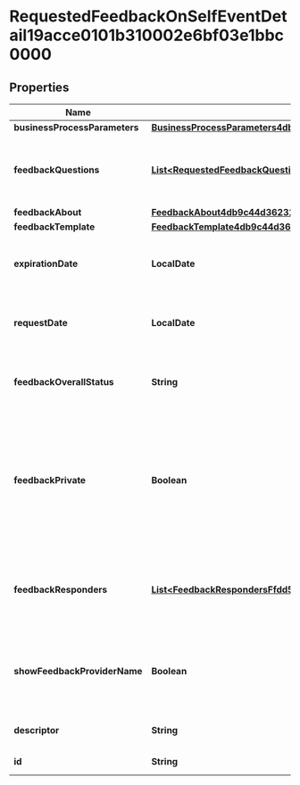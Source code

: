 

# RequestedFeedbackOnSelfEventDetail19acce0101b310002e6bf03e1bbc0000


## Properties

| Name | Type | Description | Notes |
|------------ | ------------- | ------------- | -------------|
|**businessProcessParameters** | [**BusinessProcessParameters4db9c44d36231000134c7a5b6f3b0000**](BusinessProcessParameters4db9c44d36231000134c7a5b6f3b0000.md) |  |  [optional] |
|**feedbackQuestions** | [**List&lt;RequestedFeedbackQuestionFfdd5de32f7f1000144df0c21e640000&gt;**](RequestedFeedbackQuestionFfdd5de32f7f1000144df0c21e640000.md) | Feedback questions used in requested feedback events. |  [optional] |
|**feedbackAbout** | [**FeedbackAbout4db9c44d36231000134c7b8eb3800003**](FeedbackAbout4db9c44d36231000134c7b8eb3800003.md) |  |  [optional] |
|**feedbackTemplate** | [**FeedbackTemplate4db9c44d36231000134c7b8eb3800000**](FeedbackTemplate4db9c44d36231000134c7b8eb3800000.md) |  |  [optional] |
|**expirationDate** | **LocalDate** | The date the feedback request expires. |  [optional] |
|**requestDate** | **LocalDate** | The date the feedback request was initiated. |  [optional] [readonly] |
|**feedbackOverallStatus** | **String** | Overall status of the requested feedback process. |  [optional] [readonly] |
|**feedbackPrivate** | **Boolean** | Private feedback between the feedback provider and the worker. Private feedback isn&#39;t shared with managers. |  [optional] |
|**feedbackResponders** | [**List&lt;FeedbackRespondersFfdd5de32f7f100016dbb1b188d70000&gt;**](FeedbackRespondersFfdd5de32f7f100016dbb1b188d70000.md) | The respondents who&#39;ve been requested to provide feedback. |  |
|**showFeedbackProviderName** | **Boolean** | Whether to display the name of the responders or have them remain anonymous. |  [optional] |
|**descriptor** | **String** | A preview of the instance |  [optional] |
|**id** | **String** | Id of the instance |  [optional] |



